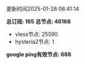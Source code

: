 更新时间2025-01-28 08:41:14

**总订阅: 165**
**总节点: 46168**
- vless节点: 25590
- hysteria2节点: 1

**google ping有效节点: 688**
